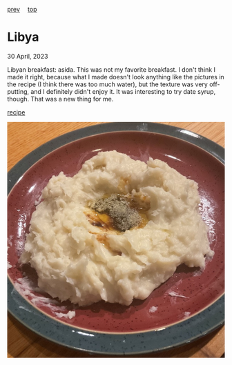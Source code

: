 [prev](liberia.md)&emsp;
[top](../index.md)&emsp;
# Libya
<meta property="og:image" content="images/libya.png"/>
30 April, 2023

Libyan breakfast: asida. This was not my favorite breakfast. I don't
think I made it right, because what I made doesn't look anything like
the pictures in the recipe (I think there was too much water), but the
texture was very off-putting, and I definitely didn't enjoy it.  It
was interesting to try date syrup, though. That was a new thing for
me.

[recipe](http://libyanfood.blogspot.com/2011/10/asida.html)

![breakfast](images/libya.jpeg)
